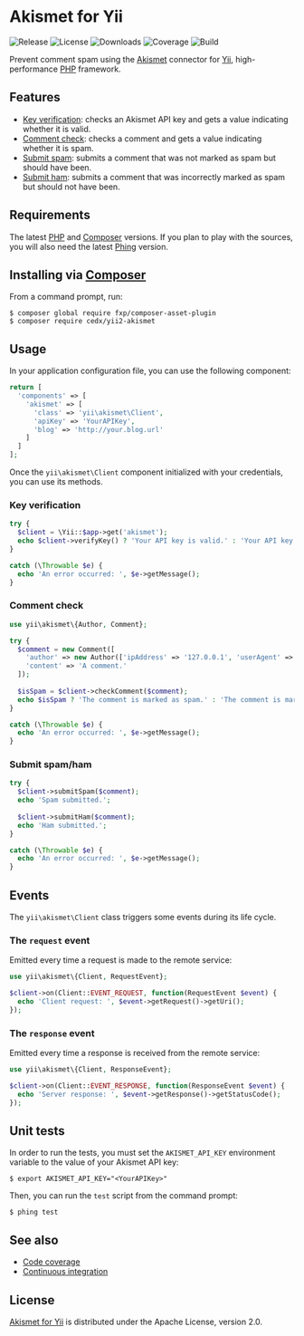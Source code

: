 # Akismet for Yii
![Release](https://img.shields.io/packagist/v/cedx/yii2-akismet.svg) ![License](https://img.shields.io/packagist/l/cedx/yii2-akismet.svg) ![Downloads](https://img.shields.io/packagist/dt/cedx/yii2-akismet.svg) ![Coverage](https://coveralls.io/repos/github/cedx/yii2-akismet/badge.svg) ![Build](https://travis-ci.org/cedx/yii2-akismet.svg)

Prevent comment spam using the [Akismet](https://akismet.com) connector for [Yii](http://www.yiiframework.com), high-performance [PHP](https://secure.php.net) framework.

## Features
- [Key verification](https://akismet.com/development/api/#verify-key): checks an Akismet API key and gets a value indicating whether it is valid.
- [Comment check](https://akismet.com/development/api/#comment-check): checks a comment and gets a value indicating whether it is spam.
- [Submit spam](https://akismet.com/development/api/#submit-spam): submits a comment that was not marked as spam but should have been.
- [Submit ham](https://akismet.com/development/api/#submit-ham): submits a comment that was incorrectly marked as spam but should not have been.

## Requirements
The latest [PHP](https://secure.php.net) and [Composer](https://getcomposer.org) versions.
If you plan to play with the sources, you will also need the latest [Phing](https://www.phing.info) version.

## Installing via [Composer](https://getcomposer.org)
From a command prompt, run:

```shell
$ composer global require fxp/composer-asset-plugin
$ composer require cedx/yii2-akismet
```

## Usage
In your application configuration file, you can use the following component:

```php
return [
  'components' => [
    'akismet' => [
      'class' => 'yii\akismet\Client',
      'apiKey' => 'YourAPIKey',
      'blog' => 'http://your.blog.url'
    ]
  ]
];
```

Once the `yii\akismet\Client` component initialized with your credentials, you can use its methods.


### Key verification

```php
try {
  $client = \Yii::$app->get('akismet');
  echo $client->verifyKey() ? 'Your API key is valid.' : 'Your API key is invalid.';
}

catch (\Throwable $e) {
  echo 'An error occurred: ', $e->getMessage();
}
```

### Comment check

```php
use yii\akismet\{Author, Comment};

try {
  $comment = new Comment([
    'author' => new Author(['ipAddress' => '127.0.0.1', 'userAgent' => 'Mozilla/5.0']),
    'content' => 'A comment.'
  ]);
    
  $isSpam = $client->checkComment($comment);
  echo $isSpam ? 'The comment is marked as spam.' : 'The comment is marked as ham.';
}

catch (\Throwable $e) {
  echo 'An error occurred: ', $e->getMessage();
}
```

### Submit spam/ham

```php
try {
  $client->submitSpam($comment);
  echo 'Spam submitted.';
    
  $client->submitHam($comment);
  echo 'Ham submitted.';
}

catch (\Throwable $e) {
  echo 'An error occurred: ', $e->getMessage();
}
```

## Events
The `yii\akismet\Client` class triggers some events during its life cycle.

### The `request` event
Emitted every time a request is made to the remote service:

```php
use yii\akismet\{Client, RequestEvent};

$client->on(Client::EVENT_REQUEST, function(RequestEvent $event) {
  echo 'Client request: ', $event->getRequest()->getUri();
});
```

### The `response` event
Emitted every time a response is received from the remote service:

```php
use yii\akismet\{Client, ResponseEvent};

$client->on(Client::EVENT_RESPONSE, function(ResponseEvent $event) {
  echo 'Server response: ', $event->getResponse()->getStatusCode();
});
```

## Unit tests
In order to run the tests, you must set the `AKISMET_API_KEY` environment variable to the value of your Akismet API key:

```shell
$ export AKISMET_API_KEY="<YourAPIKey>"
```

Then, you can run the `test` script from the command prompt:

```shell
$ phing test
```

## See also
- [Code coverage](https://coveralls.io/github/cedx/yii2-akismet)
- [Continuous integration](https://travis-ci.org/cedx/yii2-akismet)

## License
[Akismet for Yii](https://github.com/cedx/yii2-akismet) is distributed under the Apache License, version 2.0.
